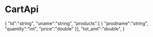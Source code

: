 # CartApi

{
"Id":"string",
"uname":"string",
"products":[
  {
    "prodname":"string",
    "quantity":"int",
    "price":"double"
  }],
"tot_amt":"double",
}


